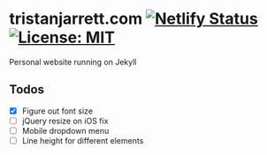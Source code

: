 # tristanjarrett.com [![Netlify Status](https://api.netlify.com/api/v1/badges/11ba40e6-358e-4b63-9b98-fffbaa74a4b4/deploy-status)](https://app.netlify.com/sites/quizzical-keller-a112c4/deploys) [![License: MIT](https://img.shields.io/badge/License-MIT-blue.svg)](https://opensource.org/licenses/MIT)

Personal website running on Jekyll

## Todos
- [x] Figure out font size
- [ ] jQuery resize on iOS fix
- [ ] Mobile dropdown menu
- [ ] Line height for different elements

